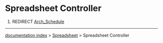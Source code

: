 # Spreadsheet Controller
1.  REDIRECT [Arch\_Schedule](Arch_Schedule.md)

---
[documentation index](../README.md) > [Spreadsheet](Spreadsheet_Workbench.md) > Spreadsheet Controller
